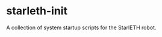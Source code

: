 starleth-init
================================

A collection of system startup scripts for the StarlETH robot.
